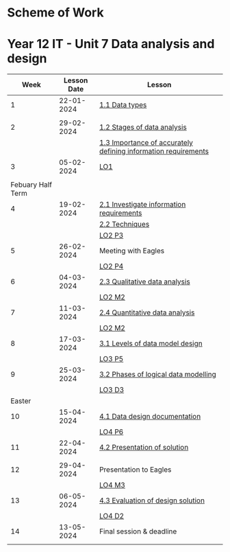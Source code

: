 # Scheme of Work
# Year 12 IT - Unit 7 Data analysis and design			
| Week | Lesson Date | Lesson |
|------|-----|-|
| 1 | 22-01-2024 | [1.1 Data types](/content/1-1%20Data%20types/Intro.ipynb) |
| | | |
| 2 | 29-02-2024 | [1.2 Stages of data analysis](/content/1-2%20Stages%20of%20data%20analysis.ipynb) |
| | | [1.3 Importance of accurately defining information requirements](/content/1-3%20Importance%20of%20accurately%20defining%20information%20requirements.ipynb) |
| 3 | 05-02-2024 | [LO1](/content/LO1.ipynb) |
| | | |
| Febuary Half Term |
| 4 | 19-02-2024 | [2.1 Investigate information requirements](/content/2-1%20Investigate%20information%20requirements.ipynb) |
| | | [2.2 Techniques](/content/2-2%20Techniques.ipynb) |
| | | [LO2 P3 ](/content/LO2.ipynb#p3) |
| 5 | 26-02-2024 | Meeting with Eagles   |
| | | [LO2 P4 ](/content/LO2.ipynb#p4) |
| 6 | 04-03-2024 | [2.3 Qualitative data analysis](/content/2-3%20Qualitative%20data%20analysis.ipynb) |
| | | [LO2 M2 ](/content/LO2.ipynb#m2) |
| 7 | 11-03-2024 | [2.4 Quantitative data analysis](/content/2-4%20Quantitative%20data%20analysis.ipynb) |
| | | [LO2 M2 ](/content/LO2.ipynb#m2) |
| 8 | 17-03-2024 | [3.1 Levels of data model design](/content/3-1%20Levels%20of%20data%20model%20design.ipynb) |
| | | [LO3 P5](/content/LO3.ipynb#p5) |
| 9 | 25-03-2024 | [3.2 Phases of logical data modelling](/content/3-2%20Phases%20of%20logical%20data%20modelling.ipynb)  |
| | | [LO3 D3](/content/LO3.ipynb#d3) |
| Easter |
| 10 | 15-04-2024 | [4.1 Data design documentation](/content/4-1%20Data%20design%20documentation.ipynb)  |
| | | [LO4 P6 ](/content/LO4.ipynb#p6) |
| 11 | 22-04-2024 | [4.2 Presentation of solution](/content/4-2%20Presentation%20of%20solution.ipynb) |
| | | |
| 12 | 29-04-2024 | Presentation to Eagles |
| | | [LO4 M3](/content/LO4.ipynb#m3) |
| 13 | 06-05-2024 | [4.3 Evaluation of design solution ](/content/4-3%20Evaluation%20of%20design%20solution.ipynb)  |
| | | [LO4 D2](/content/LO4.ipynb#d2) |
| 14 | 13-05-2024 | Final session & deadline |
| | | |
